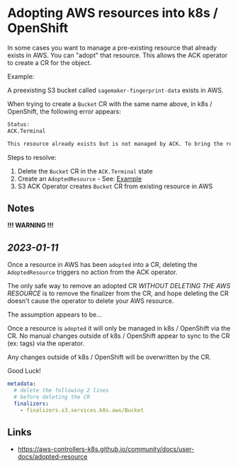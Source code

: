 # Adopting AWS resources into k8s / OpenShift

In some cases you want to manage a pre-existing resource that already exists in AWS. You can "adopt" that resource. This allows the ACK operator to create a CR for the object.

Example:

A preexisting S3 bucket called `sagemaker-fingerprint-data` exists in AWS.

When trying to create a `Bucket` CR with the same name above, in k8s / OpenShift, the following error appears:

```sh
Status:
ACK.Terminal

This resource already exists but is not managed by ACK. To bring the resource under ACK management, you should explicitly adopt the resource by creating a services.k8s.aws/AdoptedResource
```

Steps to resolve:

1. Delete the `Bucket` CR in the `ACK.Terminal` state
1. Create an `AdoptedResource` - See: [Example](adopt-sagemaker-fingerprint-data-cr.yml)
1. S3 ACK Operator creates `Bucket` CR from existing resource in AWS

## Notes

**!!! WARNING !!!**

## *2023-01-11*

Once a resource in AWS has been `adopted` into a CR, deleting the
`AdoptedResource` triggers no action from the ACK operator.

The only safe way to remove an adopted CR *WITHOUT DELETING THE AWS
RESOURCE* is to remove the finalizer
from the CR, and hope deleting the CR doesn't cause the operator
to delete your AWS resource.

The assumption appears to be...

Once a resource is `adopted` it will only
be managed in k8s / OpenShift via the CR. No manual changes outside of
k8s / OpenShift appear to sync to the CR (ex: tags) via the operator.

Any changes outside of k8s / OpenShift will be overwritten by the CR.

Good Luck!

```yaml
metadata:
  # delete the following 2 lines
  # before deleting the CR
  finalizers:
    - finalizers.s3.services.k8s.aws/Bucket
```

## Links

- <https://aws-controllers-k8s.github.io/community/docs/user-docs/adopted-resource>
